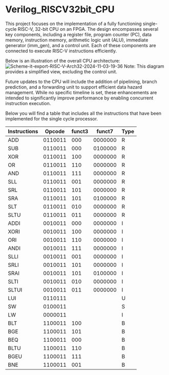 # Verilog_RISCV32bit_CPU
This project focuses on the implementation of a fully functioning single-cycle RISC-V, 32-bit CPU on an FPGA. The design encompasses several key components, including a register file, program counter (PC), data memory, instruction memory, arithmetic logic unit (ALU), immediate generator (imm_gen), and a control unit. Each of these components are connected to execute RISC-V instructions efficiently.

Below is an illustration of the overall CPU architecture:
![Scheme-it-export-RISC-V-Arch32-2024-11-03-19-36](https://github.com/user-attachments/assets/329b0414-3d94-4842-985f-eab31c1b9f58)
Note: This diagram provides a simplified view, excluding the control unit.

Future updates to the CPU will include the addition of pipelining, branch prediction, and a forwarding unit to support efficient data hazard management. While no specific timeline is set, these enhancements are intended to significantly improve performance by enabling concurrent instruction execution.

Below you will find a table that includes all the instructions that have been implemented for the single cycle processor.

| Instructions | Opcode  | funct3 | funct7  | Type |
| ------------ | ------- | ------ | ------- | ---- |
| ADD          | 0110011 | 000    | 0000000 | R    |
| SUB          | 0110011 | 000    | 0100000 | R    |
| XOR          | 0110011 | 100    | 0000000 | R    |
| OR           | 0110011 | 110    | 0000000 | R    |
| AND          | 0110011 | 111    | 0000000 | R    |
| SLL          | 0110011 | 001    | 0000000 | R    |
| SRL          | 0110011 | 101    | 0000000 | R    |
| SRA          | 0110011 | 101    | 0100000 | R    |
| SLT          | 0110011 | 010    | 0000000 | R    |
| SLTU         | 0110011 | 011    | 0000000 | R    |
| ADDI         | 0010011 | 000    | 0000000 | I    |
| XORI         | 0010011 | 100    | 0000000 | I    |
| ORI          | 0010011 | 110    | 0000000 | I    |
| ANDI         | 0010011 | 111    | 0000000 | I    |
| SLLI         | 0010011 | 001    | 0000000 | I    |
| SRLI         | 0010011 | 101    | 0000000 | I    |
| SRAI         | 0010011 | 101    | 0100000 | I    |
| SLTI         | 0010011 | 010    | 0000000 | I    |
| SLTUI        | 0010011 | 011    | 0000000 | I    |
| LUI          | 0110111 |        |         | U    |
| SW           | 0100011 |        |         | S    |
| LW           | 0000011 |        |         | I    |
| BLT          | 1100011 | 100    |         | B    |
| BGE          | 1100011 | 101    |         | B    |
| BEQ          | 1100011 | 000    |         | B    |
| BLTU         | 1100011 | 110    |         | B    |
| BGEU         | 1100011 | 111    |         | B    |
| BNE          | 1100011 | 001    |         | B    |


